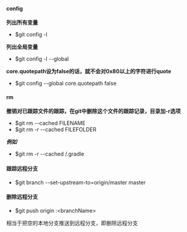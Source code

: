 #### config
**列出所有变量**
 - $git config -l

**列出全局变量**
 - $git config -l --global

**core.quotepath设为false的话，就不会对0x80以上的字符进行quote**
 - $git config --global core.quotepath false

#### rm

**撤销对已跟踪文件的跟踪，在git中删除这个文件的跟踪记录，目录加-r选项**
 - $git rm --cached FILENAME
 - $git rm -r --cached FILEFOLDER
 
 ***例如***
 - $git rm -r --cached /.gradle

#### 跟踪远程分支

 - $git branch --set-upstream-to=origin/master master

#### 删除远程分支

 - $git push origin :\<branchName\>

相当于把空的本地分支推送到远程分支，即删除远程分支
